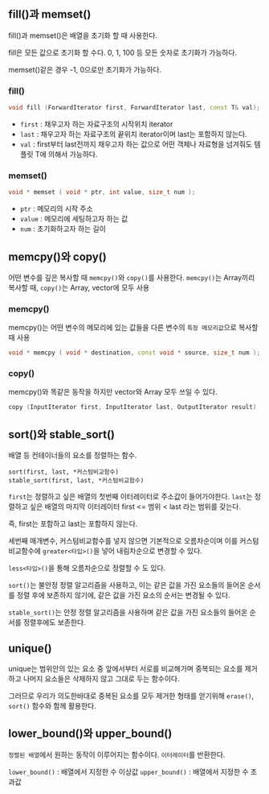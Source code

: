 ## fill()과 memset()

fill()과 memset()은 배열을 초기화 할 때 사용한다.

fill은 모든 값으로 초기화 할 수다.
0, 1, 100 등 모든 숫자로 초기화가 가능하다.

memset()같은 경우 -1, 0으로만 초기화가 가능하다.

### fill()

```c++
void fill (ForwardIterator first, ForwardIterator last, const T& val);
```

- `first` : 채우고자 하는 자료구조의 시작위치 iterator
- `last` : 채우고자 하는 자료구조의 끝위치 iterator이며 last는 포함하지 않는다.
- `val` : first부터 last전까지 채우고자 하는 값으로 어떤 객체나 자료형을 넘겨줘도 템플릿 T에 의해서 가능하다.

### memset()

```c++
void * memset ( void * ptr, int value, size_t num );
```

- `ptr` : 메모리의 시작 주소
- `value` : 메모리에 세팅하고자 하는 값
- `num` : 초기화하고자 하는 길이

## memcpy()와 copy()

어떤 변수를 깊은 복사할 때 `memcpy()`와 `copy()`를 사용한다.
`memcpy()`는 Array끼리 복사할 때, `copy()`는 Array, vector에 모두 사용

### memcpy()

memcpy()는 어떤 변수의 메모리에 있는 값들을 다른 변수의 `특정 메모리값`으로 복사할 때 사용

```c++
void * memcpy ( void * destination, const void * source, size_t num );
```

### copy()

memcpy()와 똑같은 동작을 하지만 vector와 Array 모두 쓰일 수 있다.

```c++
copy (InputIterator first, InputIterator last, OutputIterator result)
```

## sort()와 stable_sort()

배열 등 컨테이너들의 요소를 정렬하는 함수.

```
sort(first, last, *커스텀비교함수)
stable_sort(first, last, *커스텀비교함수)
```

`first`는 정렬하고 싶은 배열의 첫번째 이터레이터로 주소값이 들어가야한다.
`last`는 정렬하고 싶은 배열의 마지막 이터레이터
first <= 범위 < last 라는 범위를 갖는다.

즉, first는 포함하고 last는 포함하지 않는다.

세번째 매개변수, 커스텀비교함수를 넣지 않으면 기본적으로 오름차순이며 이를 커스텀비교함수에 `greater<타입>()`을 넣어 내림차순으로 변경할 수 있다.

`less<타입>()`을 통해 오름차순으로 정렬할 수 도 있다.

`sort()`는 불안정 정렬 알고리즘을 사용하고, 이는 같은 값을 가진 요소들의 들어온 순서를 정렬 후에 보존하지 않기에, 같은 값을 가진 요소의 순서는 변경될 수 있다.

`stable_sort()`는 안정 정렬 알고리즘을 사용하며 같은 값을 가진 요소들의 들어온 순서를 정렬후에도 보존한다.

## unique()

unique는 범위안의 있는 요소 중 앞에서부터 서로를 비교해가며 중복되는 요소를 제거하고 나머지 요소들은 삭제하지 않고 그대로 두는 함수이다.

그러므로 우리가 의도한바대로 중복된 요소를 모두 제거한 형태를 얻기위해 `erase()`, `sort()` 함수와 함께 활용한다.

## lower_bound()와 upper_bound()

`정렬된 배열`에서 원하는 동작이 이루어지는 함수이다.
`이터레이터`를 반환한다.

`lower_bound()` : 배열에서 지정한 수 이상값
`upper_bound()` : 배열에서 지정한 수 초과값
